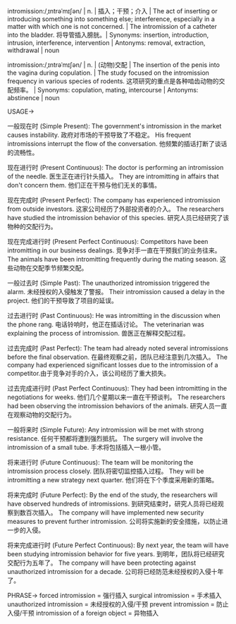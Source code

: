 intromission:/ˌɪntrəˈmɪʃən/ | n. | 插入；干预；介入 | The act of inserting or introducing something into something else; interference, especially in a matter with which one is not concerned. | The intromission of a catheter into the bladder. 将导管插入膀胱。| Synonyms: insertion, introduction, intrusion, interference, intervention | Antonyms: removal, extraction, withdrawal | noun

intromission:/ˌɪntrəˈmɪʃən/ | n. | (动物)交配 | The insertion of the penis into the vagina during copulation. |  The study focused on the intromission frequency in various species of rodents. 这项研究的重点是各种啮齿动物的交配频率。 | Synonyms: copulation, mating, intercourse | Antonyms: abstinence | noun


USAGE->

一般现在时 (Simple Present):
The government's intromission in the market causes instability. 政府对市场的干预导致了不稳定。
His frequent intromissions interrupt the flow of the conversation. 他频繁的插话打断了谈话的流畅性。


现在进行时 (Present Continuous):
The doctor is performing an intromission of the needle. 医生正在进行针头插入。
They are intromitting in affairs that don't concern them. 他们正在干预与他们无关的事情。


现在完成时 (Present Perfect):
The company has experienced intromission from outside investors. 这家公司经历了外部投资者的介入。
The researchers have studied the intromission behavior of this species. 研究人员已经研究了该物种的交配行为。


现在完成进行时 (Present Perfect Continuous):
Competitors have been intromitting in our business dealings. 竞争对手一直在干预我们的业务往来。
The animals have been intromitting frequently during the mating season.  这些动物在交配季节频繁交配。


一般过去时 (Simple Past):
The unauthorized intromission triggered the alarm.  未经授权的入侵触发了警报。
Their intromission caused a delay in the project. 他们的干预导致了项目的延误。


过去进行时 (Past Continuous):
He was intromitting in the discussion when the phone rang.  电话铃响时，他正在插话讨论。
The veterinarian was explaining the process of intromission. 兽医正在解释交配过程。


过去完成时 (Past Perfect):
The team had already noted several intromissions before the final observation. 在最终观察之前，团队已经注意到几次插入。
The company had experienced significant losses due to the intromission of a competitor.由于竞争对手的介入，该公司经历了重大损失。


过去完成进行时 (Past Perfect Continuous):
They had been intromitting in the negotiations for weeks. 他们几个星期以来一直在干预谈判。
The researchers had been observing the intromission behaviors of the animals. 研究人员一直在观察动物的交配行为。


一般将来时 (Simple Future):
Any intromission will be met with strong resistance. 任何干预都将遭到强烈抵抗。
The surgery will involve the intromission of a small tube. 手术将包括插入一根小管。


将来进行时 (Future Continuous):
The team will be monitoring the intromission process closely. 团队将密切监控插入过程。
They will be intromitting a new strategy next quarter. 他们将在下个季度采用新的策略。


将来完成时 (Future Perfect):
By the end of the study, the researchers will have observed hundreds of intromissions. 到研究结束时，研究人员将已经观察到数百次插入。
The company will have implemented new security measures to prevent further intromission. 公司将实施新的安全措施，以防止进一步的入侵。


将来完成进行时 (Future Perfect Continuous):
By next year, the team will have been studying intromission behavior for five years. 到明年，团队将已经研究交配行为五年了。
The company will have been protecting against unauthorized intromission for a decade. 公司将已经防范未经授权的入侵十年了。



PHRASE->
forced intromission = 强行插入
surgical intromission = 手术插入
unauthorized intromission = 未经授权的入侵/干预
prevent intromission = 防止入侵/干预
intromission of a foreign object = 异物插入

